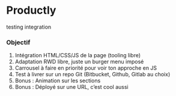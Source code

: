 # Productly
testing integration

### Objectif

1. Intégration HTML/CSS/JS de la page (tooling libre)
2. Adaptation RWD libre, juste un burger menu imposé
3. Carrousel à faire en priorité pour voir ton approche en JS
4. Test à livrer sur un repo Git (Bitbucket, Github, Gitlab au choix)
5. Bonus : Animation sur les sections
6. Bonus : Déployé sur une URL, c’est cool aussi